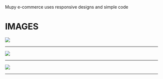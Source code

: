 Mupy e-commerce uses responsive designs and simple code
<br>
<h1> IMAGES</h1>
<img src = "Github Snips/snip.jpg">
<hr>
<img src = "Github Snips/snip2.jpg">
<hr>
<img src = "Github Snips/snip 3.jpg">
<hr>
